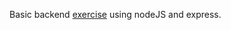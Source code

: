 Basic backend [exercise](https://fullstackopen.com/en/part3/node_js_and_express#exercises-3-1-3-6) using nodeJS and express.  
